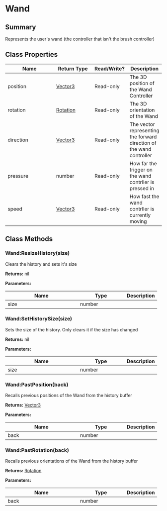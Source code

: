 
# Wand

## Summary
Represents the user's wand (the controller that isn't the brush controller)

## Class Properties

<table>
<thead><tr><th width="225">Name</th><th width="160">Return Type</th><th width="80">Read/Write?</th><th>Description</th></tr></thead>
<tbody>
<tr><td>position</td><td><a href="vector3.md">Vector3</a></td><td>Read-only</td><td>The 3D position of the Wand Controller</td></tr>
<tr><td>rotation</td><td><a href="rotation.md">Rotation</a></td><td>Read-only</td><td>The 3D orientation of the Wand</td></tr>
<tr><td>direction</td><td><a href="vector3.md">Vector3</a></td><td>Read-only</td><td>The vector representing the forward direction of the wand controller</td></tr>
<tr><td>pressure</td><td>number</td><td>Read-only</td><td>How far the trigger on the wand contrller is pressed in</td></tr>
<tr><td>speed</td><td><a href="vector3.md">Vector3</a></td><td>Read-only</td><td>How fast the wand contrller is currently moving</td></tr>
</tbody></table>




## Class Methods

        
### Wand:ResizeHistory(size)

Clears the history and sets it's size

**Returns:** nil


**Parameters:**

<table data-full-width="false">
<thead><tr><th width="217">Name</th><th width="134">Type</th><th>Description</th></tr></thead>
<tbody><tr><td>size</td><td>number</td><td></td></tr></tbody></table>






### Wand:SetHistorySize(size)

Sets the size of the history. Only clears it if the size has changed

**Returns:** nil


**Parameters:**

<table data-full-width="false">
<thead><tr><th width="217">Name</th><th width="134">Type</th><th>Description</th></tr></thead>
<tbody><tr><td>size</td><td>number</td><td></td></tr></tbody></table>






### Wand:PastPosition(back)

Recalls previous positions of the Wand from the history buffer

**Returns:** <a href="vector3.md">Vector3</a>


**Parameters:**

<table data-full-width="false">
<thead><tr><th width="217">Name</th><th width="134">Type</th><th>Description</th></tr></thead>
<tbody><tr><td>back</td><td>number</td><td></td></tr></tbody></table>






### Wand:PastRotation(back)

Recalls previous orientations of the Wand from the history buffer

**Returns:** <a href="rotation.md">Rotation</a>


**Parameters:**

<table data-full-width="false">
<thead><tr><th width="217">Name</th><th width="134">Type</th><th>Description</th></tr></thead>
<tbody><tr><td>back</td><td>number</td><td></td></tr></tbody></table>





    

